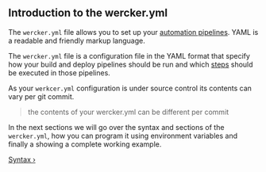 ## Introduction to the wercker.yml

The `wercker.yml` file allows you to set up your [automation
pipelines](/learn/pipelines/01_introduction.html). YAML is a readable
and friendly markup language. 

The `wercker.yml` file is a configuration
file in the YAML format that specify how your build and deploy pipelines
should be run and which [steps](/learn/steps/01_introduction.html)
should be executed in those pipelines.

As your `werkcer.yml` configuration is under source control its contents
can vary per git commit.

> the contents of your wercker.yml can be different per commit

In the next sections we will go over the syntax and sections of the
`wercker.yml`, how you can program it using environment variables and
finally a showing a complete working example.

[Syntax &rsaquo;](/learn/wercker-yml/02_syntax.html "nav next yml")
